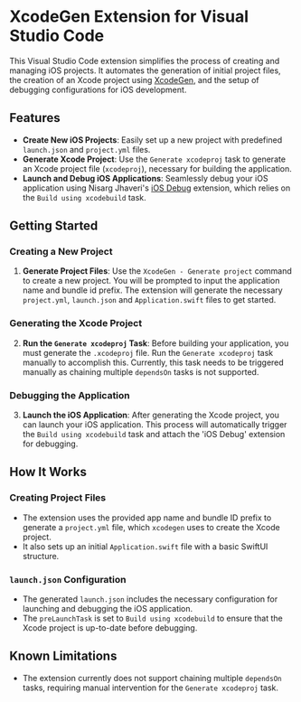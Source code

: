 # XcodeGen Extension for Visual Studio Code

This Visual Studio Code extension simplifies the process of creating and managing iOS projects. It automates the generation of initial project files, the creation of an Xcode project using [XcodeGen](https://github.com/yonaskolb/XcodeGen), and the setup of debugging configurations for iOS development.

## Features

- **Create New iOS Projects**: Easily set up a new project with predefined `launch.json` and `project.yml` files.
- **Generate Xcode Project**: Use the `Generate xcodeproj` task to generate an Xcode project file (`xcodeproj`), necessary for building the application.
- **Launch and Debug iOS Applications**: Seamlessly debug your iOS application using Nisarg Jhaveri's [iOS Debug](https://github.com/nisargjhaveri/vscode-ios-debug) extension, which relies on the `Build using xcodebuild` task.

## Getting Started

### Creating a New Project

1. **Generate Project Files**: Use the `XcodeGen - Generate project` command to create a new project. You will be prompted to input the application name and bundle id prefix. The extension will generate the necessary `project.yml`, `launch.json` and `Application.swift` files to get started.

### Generating the Xcode Project

2. **Run the `Generate xcodeproj` Task**: Before building your application, you must generate the `.xcodeproj` file. Run the `Generate xcodeproj` task manually to accomplish this. Currently, this task needs to be triggered manually as chaining multiple `dependsOn` tasks is not supported.

### Debugging the Application

3. **Launch the iOS Application**: After generating the Xcode project, you can launch your iOS application. This process will automatically trigger the `Build using xcodebuild` task and attach the 'iOS Debug' extension for debugging.

## How It Works

### Creating Project Files

- The extension uses the provided app name and bundle ID prefix to generate a `project.yml` file, which `xcodegen` uses to create the Xcode project.
- It also sets up an initial `Application.swift` file with a basic SwiftUI structure.

### `launch.json` Configuration

- The generated `launch.json` includes the necessary configuration for launching and debugging the iOS application.
- The `preLaunchTask` is set to `Build using xcodebuild` to ensure that the Xcode project is up-to-date before debugging.

## Known Limitations

- The extension currently does not support chaining multiple `dependsOn` tasks, requiring manual intervention for the `Generate xcodeproj` task.
